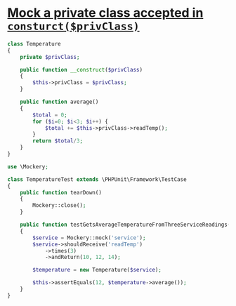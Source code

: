 # [Mock a private class accepted in `consturct($privClass)`](https://docs.mockery.io/en/latest/getting_started/simple_example.html)

```php
class Temperature
{
    private $privClass;

    public function __construct($privClass)
    {
        $this->privClass = $privClass;
    }

    public function average()
    {
        $total = 0;
        for ($i=0; $i<3; $i++) {
            $total += $this->privClass->readTemp();
        }
        return $total/3;
    }
}
```

```php
use \Mockery;

class TemperatureTest extends \PHPUnit\Framework\TestCase
{
    public function tearDown()
    {
        Mockery::close();
    }

    public function testGetsAverageTemperatureFromThreeServiceReadings()
    {
        $service = Mockery::mock('service');
        $service->shouldReceive('readTemp')
            ->times(3)
            ->andReturn(10, 12, 14);

        $temperature = new Temperature($service);

        $this->assertEquals(12, $temperature->average());
    }
}
```
